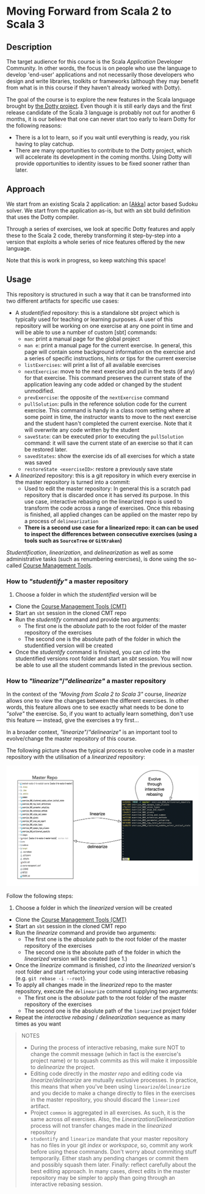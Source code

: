 # Moving Forward from Scala 2 to Scala 3

## Description

The target audience for this course is the Scala _Application_ Developer Community. In other words, the focus is on people who use the language to develop 'end-user' applications and not necessarily those developers who design and write libraries, toolkits or frameworks (although they may benefit from what is in this course if they haven't already worked with Dotty).

The goal of the course is to explore the new features in the Scala language brought by [the Dotty project](https://dotty.epfl.ch). Even though it is still early days and the first release candidate of the Scala 3 language is probably not out for another 6 months, it is our believe that one can never start too early to learn Dotty for the following reasons:

- There is a lot to learn, so if you wait until everything is ready, you risk having to play catchup.
- There are many opportunities to contribute to the Dotty project, which will accelerate its development in the coming months. Using Dotty will provide opportunities to identity issues to be fixed sooner rather than later.

## Approach

We start from an existing Scala 2 application: an [[Akka](https://akka.io)] actor based Sudoku solver. We start from the application as-is, but with an sbt build definition that uses the Dotty compiler.

Through a series of exercises, we look at specific Dotty features and apply these to the Scala 2 code, thereby transforming it step-by-step into a version that exploits a whole series of nice features offered by the new language.

Note that this is work in progress, so keep watching this space!

## Usage

This repository is structured in such a way that it can be transformed into two different artifacts for specific use cases:

- A _studentified_ repository: this is a standalone sbt project which is typically used for teaching or learning purposes. A user of this repository will be working on one exercise at any one point in time and will be able to use a number of custom [sbt] commands:
    - `man`: print a manual page for the global project
    - `man e`: print a manual page for the current exercise. In general, this page will contain some background information on the exercise and a series of specific instructions, hints or tips for the current exercise
    - `listExercises`: will print a list of all available exercises
    - `nextExercise`: move to the next exercise and pull in the tests (if any) for that exercise. This command preserves the current state of the application leaving any code added or changed by the student unmodified.
    - `prevExercise`: the opposite of the `nextExercise` command
    - `pullSolution`: pulls in the reference solution code for the current exercise. This command is handy in a class room setting where at some point in time, the instructor wants to move to the next exercise and the student hasn't completed the current exercise. Note that it will overwrite any code written by the student
    - `saveState`: can be executed prior to executing the `pullSolution` command: it will save the current state of an exercise so that it can be restored later.
    - `savedStates`: show the exercise ids of all exercises for which a state was saved
    - `restoreState <exerciseID>`: restore a previously save state
- A _linearized_ repository: this is a git repository in which every exercise in the master repository is turned into a commit:
  - Used to edit the master repository: In general this is a scratch pad repository that is discarded once it has served its purpose. In this use case, interactive rebasing on the linearized repo is used to transform the code across a range of exercises. Once this rebasing is finished, all applied changes can be applied on the master repo by a process of `delinearization`
  - **There is a second use case for a linearized repo: it can can be used to inspect the differences between consecutive exercises (using a tools such as `SourceTree` or `GitKraken`)**

_Studentification_, _linearization_, and _delinearization_ as well as some administrative tasks (such as renumbering exercises), is done using the so-called [Course Management Tools](https://github.com/lightbend/course-management-tools).

### How to _"studentify"_ a master repository

1. Choose a folder in which the _studentified_ version will be 
- Clone the [Course Management Tools (CMT)](https://github.com/lightbend/course-management-tools)
- Start an `sbt` session in the cloned CMT repo
- Run the _studentify_ command and provide two arguments:
    - The first one is the _absolute_ path to the root folder of the master repository of the exercises
    - The second one is the absolute path of the folder in which the studentified version will be created
- Once the _studentify_ command is finished, you can _cd_ into the studentified versions root folder and start an _sbt_ session. You will now be able to use all the student commands listed in the previous section.

### How to _"linearize"_/_"delinearize"_ a master repository

In the context of the _"Moving from Scala 2 to Scala 3"_ course, _linearize_ allows one to view the changes between the different exercises. In other words, this feature allows one to see exactly what needs to be done to _"solve"_ the exercise. So, if you want to actually learn something, don't use this feature — instead, give the exercises a try first...

In a broader context, _"linearize"_/_"delinearize"_ is an important tool to evolve/change the master repository of this course.

The following picture shows the typical process to evolve code in a master repository with the utilisation of a _linearized_ repository:

![Linearization/Delinearization](images/Lin-Delin.png)

Follow the following steps:

1. Choose a folder in which the _linearized_ version will be created
- Clone the [Course Management Tools (CMT)](https://github.com/lightbend/course-management-tools)
- Start an `sbt` session in the cloned CMT repo
- Run the _linearize_ command and provide two arguments:
    - The first one is the _absolute_ path to the root folder of the master repository of the exercises
    - The second one is the absolute path of the folder in which the _linearized_ version will be created (see 1.)
- Once the _linearize_ command is finished, _cd_ into the _linearized_ version's root folder and start refactoring your code using interactive rebasing (e.g. `git rebase -i --root`).
- To apply all changes made in the _linearized_ repo to the master repository, execute the `delinearize` command supplying two arguments:
  - The first one is the _absolute_ path to the root folder of the master repository of the exercises
  - The second one is the absolute path of the `linearized` project folder
- Repeat the _interactive rebasing_ / _delinearization_ sequence as many times as you want

> NOTES
> 
> - During the process of interactive rebasing, make sure NOT to change the commit message (which in fact is the exercise's project name) or to squash commits as this will make it impossible to _delinearize_ the project.
> - Editing code directly in the _master repo_ and editing code via _linearize_/_delinearize_ are mutually exclusive processes. In practice, this means that when you've been using `linearize`/`delinearize` and you decide to make a change directly to files in the exercises in the master repository, you should discard the `linearized` artifact.
> - Project `common` is aggregated in all exercises. As such, it is the same across _all_ exercises. Also, the _Linearization_/_Delinearization_ process will not transfer changes made in the _linearized_ repository
> - `studentify` and `linearize` mandate that your master repository has no files in your git _index_ or _workspace_, so, commit any work before using these commands. Don't worry about commiting stuff temporarily. Either stash any pending changes or commit them and possibly squash them later.
> Finally: reflect carefully about the best editing approach. In many cases, direct edits in the master repository may be simpler to apply than going through an interactive rebasing session.
